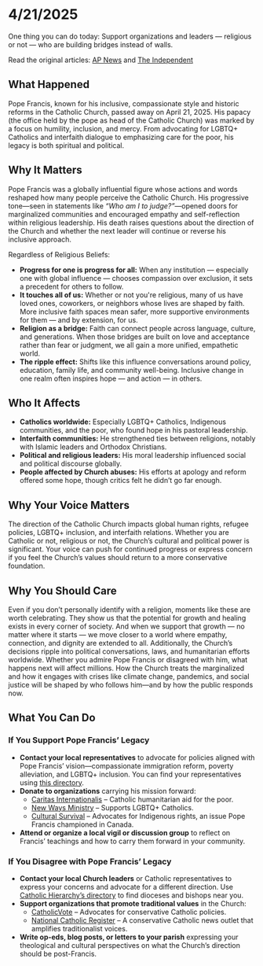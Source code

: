 <h1>4/21/2025</h1>

One thing you can do today: Support organizations and leaders — religious or not — who are building bridges instead of walls.

Read the original articles: [AP News](https://apnews.com/article/pope-francis-quotes-f202f17ec8db46e2b0222ce8c07b1abf) and [The Independent](https://www.independent.co.uk/news/world/europe/pope-francis-catholic-church-changes-controversies-b2736704.html)

<h2>What Happened</h2>
<p>Pope Francis, known for his inclusive, compassionate style and historic reforms in the Catholic Church, passed away on April 21, 2025. His papacy (the office held by the pope as head of the Catholic Church) was marked by a focus on humility, inclusion, and mercy. From advocating for LGBTQ+ Catholics and interfaith dialogue to emphasizing care for the poor, his legacy is both spiritual and political.</p>

<h2>Why It Matters</h2>
<p>Pope Francis was a globally influential figure whose actions and words reshaped how many people perceive the Catholic Church. His progressive tone—seen in statements like <em>“Who am I to judge?”</em>—opened doors for marginalized communities and encouraged empathy and self-reflection within religious leadership. His death raises questions about the direction of the Church and whether the next leader will continue or reverse his inclusive approach.</p>
Regardless of Religious Beliefs:
  <ul>
    <li><strong>Progress for one is progress for all:</strong> When any institution — especially one with global influence — chooses compassion over exclusion, it sets a precedent for others to follow.</li>
    <li><strong>It touches all of us:</strong> Whether or not you're religious, many of us have loved ones, coworkers, or neighbors whose lives are shaped by faith. More inclusive faith spaces mean safer, more supportive environments for them — and by extension, for us.</li>
    <li><strong>Religion as a bridge:</strong> Faith can connect people across language, culture, and generations. When those bridges are built on love and acceptance rather than fear or judgment, we all gain a more unified, empathetic world.</li>
    <li><strong>The ripple effect:</strong> Shifts like this influence conversations around policy, education, family life, and community well-being. Inclusive change in one realm often inspires hope — and action — in others.</li>
  </ul>

<h2>Who It Affects</h2>
<ul>
  <li><strong>Catholics worldwide:</strong> Especially LGBTQ+ Catholics, Indigenous communities, and the poor, who found hope in his pastoral leadership.</li>
  <li><strong>Interfaith communities:</strong> He strengthened ties between religions, notably with Islamic leaders and Orthodox Christians.</li>
  <li><strong>Political and religious leaders:</strong> His moral leadership influenced social and political discourse globally.</li>
  <li><strong>People affected by Church abuses:</strong> His efforts at apology and reform offered some hope, though critics felt he didn’t go far enough.</li>
</ul>

<h2>Why Your Voice Matters</h2>
<p>The direction of the Catholic Church impacts global human rights, refugee policies, LGBTQ+ inclusion, and interfaith relations. Whether you are Catholic or not, religious or not, the Church’s cultural and political power is significant. Your voice can push for continued progress or express concern if you feel the Church’s values should return to a more conservative foundation.</p>

<h2>Why You Should Care</h2>
<p> Even if you don’t personally identify with a religion, moments like these are worth celebrating. They show us that the potential for growth and healing exists in every corner of society. And when we support that growth — no matter where it starts — we move closer to a world where empathy, connection, and dignity are extended to all. Additionally, the Church’s decisions ripple into political conversations, laws, and humanitarian efforts worldwide. Whether you admire Pope Francis or disagreed with him, what happens next will affect millions. How the Church treats the marginalized and how it engages with crises like climate change, pandemics, and social justice will be shaped by who follows him—and by how the public responds now.</p>

<h2>What You Can Do</h2>

<h3>If You Support Pope Francis’ Legacy</h3>
<ul>
  <li><strong>Contact your local representatives</strong> to advocate for policies aligned with Pope Francis’ vision—compassionate immigration reform, poverty alleviation, and LGBTQ+ inclusion. You can find your representatives using <a href="https://www.usa.gov/elected-officials" target="_blank">this directory</a>.</li>
  <li><strong>Donate to organizations</strong> carrying his mission forward:
    <ul>
      <li><a href="https://www.caritas.org" target="_blank">Caritas Internationalis</a> – Catholic humanitarian aid for the poor.</li>
      <li><a href="https://newwaysministry.org" target="_blank">New Ways Ministry</a> – Supports LGBTQ+ Catholics.</li>
      <li><a href="https://www.indigenouscatholic.org/" target="_blank">Cultural Survival</a> – Advocates for Indigenous rights, an issue Pope Francis championed in Canada.</li>
    </ul>
  </li>
  <li><strong>Attend or organize a local vigil or discussion group</strong> to reflect on Francis’ teachings and how to carry them forward in your community.</li>
</ul>

<h3>If You Disagree with Pope Francis’ Legacy</h3>
<ul>
  <li><strong>Contact your local Church leaders</strong> or Catholic representatives to express your concerns and advocate for a different direction. Use <a href="https://www.catholic-hierarchy.org/diocese/qview.html" target="_blank">Catholic Hierarchy’s directory</a> to find dioceses and bishops near you.</li>
  <li><strong>Support organizations that promote traditional values</strong> in the Church:
    <ul>
      <li><a href="https://www.catholicvote.org" target="_blank">CatholicVote</a> – Advocates for conservative Catholic policies.</li>
      <li><a href="https://www.ncregister.com" target="_blank">National Catholic Register</a> – A conservative Catholic news outlet that amplifies traditionalist voices.</li>
    </ul>
  </li>
  <li><strong>Write op-eds, blog posts, or letters to your parish</strong> expressing your theological and cultural perspectives on what the Church’s direction should be post-Francis.</li>
</ul>

